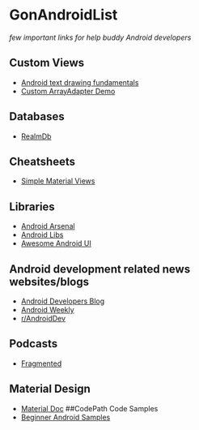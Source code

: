 # GonAndroidList
*few important links for help buddy Android developers*

## Custom Views
- [Android text drawing fundamentals](http://www.slideshare.net/rtc1/intro-todrawingtextandroid)
- [Custom ArrayAdapter Demo](https://github.com/codepath/android-custom-array-adapter-demo)

## Databases
- [RealmDb](https://realm.io/)

## Cheatsheets
- [Simple Material Views](https://drive.google.com/file/d/0B5XIkMkayHgRMVljUVIyZzNmQUU/view)

## Libraries
- [Android Arsenal](http://android-arsenal.com/)
- [Android Libs](https://www.android-libs.com/)
- [Awesome Android UI](https://github.com/wasabeef/awesome-android-ui)

## Android development related news websites/blogs
- [Android Developers Blog](http://android-developers.blogspot.in/)
- [Android Weekly](http://androidweekly.net/)
- [r/AndroidDev](https://www.reddit.com/r/androiddev)

## Podcasts
- [Fragmented](http://fragmentedpodcast.com/)

## Material Design
- [Material Doc](http://www.materialdoc.com/)
##CodePath Code Samples
- [Beginner Android Samples](https://github.com/codepath/intro_android_demo)




